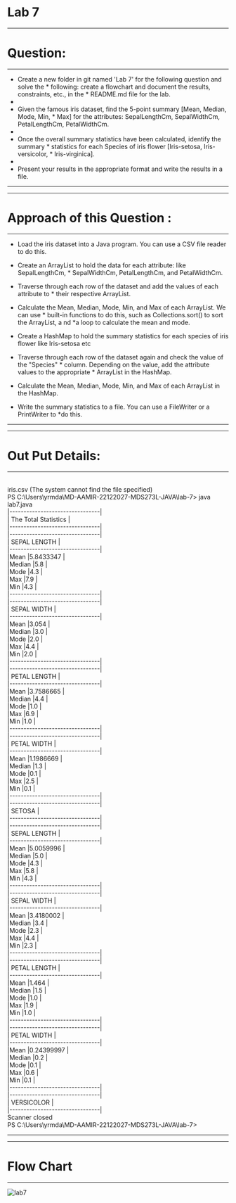 # Lab 7
***************
# Question:
***************
* Create a new folder in git named 'Lab 7' for the following question and solve the * following: create a flowchart and document the results, constraints, etc., in the * README.md file for the lab.
* 
* Given the famous iris dataset, find the 5-point summary [Mean, Median, Mode, Min, * Max] for the attributes: SepalLengthCm, SepalWidthCm, PetalLengthCm, PetalWidthCm.
* 
* Once the overall summary statistics have been calculated, identify the summary * statistics for each Species of iris flower [Iris-setosa, Iris-versicolor, * Iris-virginica].
* 
* Present your results in the appropriate format and write the results in a file.


*************************************************************************************


******************************
# Approach of this Question :
******************************

* Load the iris dataset into a Java program. You can use a CSV file reader to do 
      this.

* Create an ArrayList to hold the data for each attribute:
    like  SepalLengthCm, * SepalWidthCm, PetalLengthCm, and PetalWidthCm.

* Traverse through each row of the dataset and add the values of each attribute   to * their respective ArrayList.

* Calculate the Mean, Median, Mode, Min, and Max of each ArrayList.
       We  can use * built-in functions to do this, such as Collections.sort() to sort the ArrayList, a nd *a loop to calculate the mean and mode.

* Create a HashMap to hold the summary statistics for each species of iris flower 
   like Iris-setosa  etc

* Traverse through each row of the dataset again and check the value of the         "Species" * column. 
 Depending on the value, add the attribute values to the appropriate * ArrayList in the HashMap.

* Calculate the Mean, Median, Mode, Min, and Max of each ArrayList in the HashMap.

* Write the summary statistics to a file. You can use a FileWriter or a PrintWriter to *do this.


**************************************************************************************************************************************************************************

***************************
# Out Put Details:
***************************
<br>    iris.csv (The system cannot find the file specified)
<br>    PS C:\Users\yrmda\MD-AAMIR-22122027-MDS273L-JAVA\lab-7> java lab7.java
<br>    |--------------------------------|
<br>    |       The Total Statistics     |
<br>    |--------------------------------|
<br>    |--------------------------------|
<br>    |         SEPAL LENGTH           |
<br>    |--------------------------------|
<br>    |Mean            |5.8433347      |
<br>    |Median          |5.8            |
<br>    |Mode            |4.3            |
<br>    |Max             |7.9            |
<br>    |Min             |4.3            |
<br>    |--------------------------------|
<br>    |--------------------------------|
<br>    |         SEPAL WIDTH            |
<br>    |--------------------------------|
<br>    |Mean            |3.054          |
<br>    |Median          |3.0            |
<br>    |Mode            |2.0            |
<br>    |Max             |4.4            |
<br>    |Min             |2.0            |
<br>    |--------------------------------|
<br>    |--------------------------------|
<br>    |         PETAL LENGTH           |
<br>    |--------------------------------|
<br>    |Mean            |3.7586665      |
<br>    |Median          |4.4            |
<br>    |Mode            |1.0            |
<br>    |Max             |6.9            |
<br>    |Min             |1.0            |
<br>    |--------------------------------|
<br>    |--------------------------------|
<br>    |         PETAL WIDTH            |
<br>    |--------------------------------|
<br>    |Mean            |1.1986669      |
<br>    |Median          |1.3            |
<br>    |Mode            |0.1            |
<br>    |Max             |2.5            |
<br>    |Min             |0.1            |
<br>    |--------------------------------|
<br>    |--------------------------------|
<br>    |         SETOSA                 |
<br>    |--------------------------------|
<br>    |--------------------------------|
<br>    |         SEPAL LENGTH           |
<br>    |--------------------------------|
<br>    |Mean            |5.0059996      |
<br>    |Median          |5.0            |
<br>    |Mode            |4.3            |
<br>    |Max             |5.8            |
<br>    |Min             |4.3            |
<br>    |--------------------------------|
<br>    |--------------------------------|
<br>    |         SEPAL WIDTH            |
<br>    |--------------------------------|
<br>    |Mean            |3.4180002      |
<br>    |Median          |3.4            |
<br>    |Mode            |2.3            |
<br>    |Max             |4.4            |
<br>    |Min             |2.3            |
<br>    |--------------------------------|
<br>    |--------------------------------|
<br>    |         PETAL LENGTH           |
<br>    |--------------------------------|
<br>    |Mean            |1.464          |
<br>    |Median          |1.5            |
<br>    |Mode            |1.0            |
<br>    |Max             |1.9            |
<br>    |Min             |1.0            |
<br>    |--------------------------------|
<br>    |--------------------------------|
<br>    |         PETAL WIDTH            |
<br>    |--------------------------------|
<br>    |Mean            |0.24399997     |
<br>    |Median          |0.2            |
<br>    |Mode            |0.1            |
<br>    |Max             |0.6            |
<br>    |Min             |0.1            |
<br>    |--------------------------------|
<br>    |--------------------------------|
<br>    |         VERSICOLOR             |
<br>    |--------------------------------|
<br>    Scanner closed
<br>    PS C:\Users\yrmda\MD-AAMIR-22122027-MDS273L-JAVA\lab-7> 

*******************************************************************************************************************************************************************

***************************
# Flow Chart
**************************



![lab7](https://github.com/mdaamir6870/MD-AAMIR-22122027-MDS273L-JAVA/assets/97155542/49cae6c4-29f5-4623-9429-c8e7202e8a8b)


